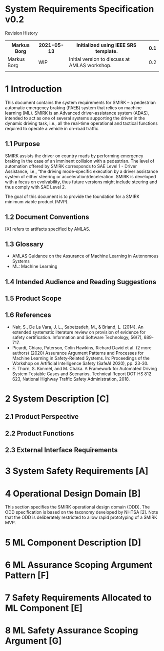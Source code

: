 # System Requirements Specification v0.2

Revision History
<table>
<tr>
<th>Markus Borg</th>
<th>2021-05-13</th>
<th>Initialized using IEEE SRS template.</th>
<th>0.1</th>
</tr>
<tr>
<td>Markus Borg</td>
<td>WIP</td>
<td>Initial version to discuss at AMLAS workshop.</td>
<td>0.2</td>
</tr>
<tr>
<td></td>
<td></td>
<td></td>
<td></td>
</tr>
</table>

# 1 Introduction <a name="introduction"></a>
This document contains the system requirements for SMIRK – a pedestrian automatic emergency braking (PAEB) system that relies on machine learning (ML). SMIRK is an Advanced driver-assistance system (ADAS), intended to act as one of several systems supporting the driver in the dynamic driving task, i.e., all the real-time operational and tactical functions required to operate a vehicle in on-road traffic.

## 1.1 Purpose ##
SMIRK assists the driver on country roads by performing emergency braking in the case of an imminent collision with a pedestrian. The level of automation offered by SMIRK corresponds to SAE Level 1 - Driver Assistance, i.e., “the driving mode-specific execution by a driver assistance system of either steering or acceleration/deceleration. SMIRK is developed with a focus on evolvability, thus future versions might include steering and thus comply with SAE Level 2.

The goal of this document is to provide the foundation for a SMIRK minimum viable product (MVP).

## 1.2 Document Conventions ##
[X] refers to artifacts specified by AMLAS.
## 1.3 Glossary
- AMLAS Guidance on the Assurance of Machine Learning in Autonomous Systems
- ML: Machine Learning

## 1.4 Intended Audience and Reading Suggestions ##
## 1.5 Product Scope ##
## 1.6 References ##
- Nair, S., De La Vara, J. L., Sabetzadeh, M., & Briand, L. (2014). An extended systematic literature review on provision of evidence for safety certification. Information and Software Technology, 56(7), 689-717.
- Picardi, Chiara, Paterson, Colin Hawkins, Richard David et al. (2 more authors) (2020) Assurance Argument Patterns and Processes for Machine Learning in Safety-Related Systems. In: Proceedings of the Workshop on Artificial Intelligence Safety (SafeAI 2020), pp. 23-30.
- E. Thorn, S. Kimmel, and M. Chaka. A Framework for Automated Driving System Testable Cases and Scenarios, Technical Report DOT HS 812 623, National Highway Traffic Safety Administration, 2018.

# 2 System Description [C] <a name="system_reqts"></a>
## 2.1 Product Perspective ##
## 2.2 Product Functions ##
## 2.3 External Interface Requirements ##

# 3 System Safety Requirements [A] <a name="system_safety_reqts"></a>

# 4 Operational Design Domain [B] <a name="odd"></a>
This section specifies the SMIRK operational design domain (ODD). The ODD specification is based on the taxonomy developed by NHTSA [2]. Note that the ODD is deliberately restricted to allow rapid prototyping of a SMIRK MVP.

# 5 ML Component Description [D] <a name="ml_component_desc"></a>

# 6 ML Assurance Scoping Argument Pattern [F] <a name="ml_assurance_scoping_pattern"></a>

# 7 Safety Requirements Allocated to ML Component [E] <a name="ml_component_safety_reqts"></a>

# 8 ML Safety Assurance Scoping Argument [G] <a name="ml_assurance_scoping_argument"></a>
